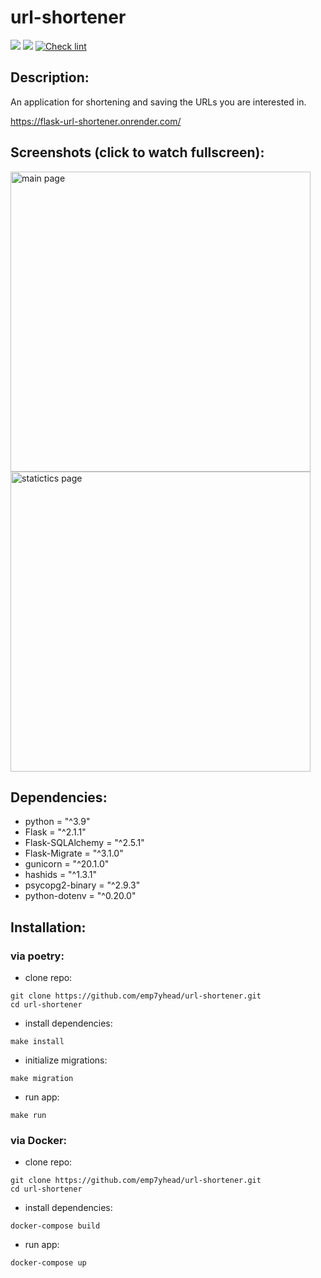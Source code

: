 # url-shortener
<a href="https://codeclimate.com/github/emp7yhead/url-shortener/maintainability"><img src="https://api.codeclimate.com/v1/badges/10815e33b70070f3ca07/maintainability" /></a>
<a href="https://codeclimate.com/github/emp7yhead/url-shortener/test_coverage"><img src="https://api.codeclimate.com/v1/badges/10815e33b70070f3ca07/test_coverage" /></a>
[![Check lint](https://github.com/emp7yhead/url-shortener/actions/workflows/check-lint.yml/badge.svg)](https://github.com/emp7yhead/url-shortener/actions/workflows/check-lint.yml)
## Description:
An application for shortening and saving the URLs you are interested in.

https://flask-url-shortener.onrender.com/

## Screenshots (click to watch fullscreen):
<a href="https://i.imgur.com/kGbdnOl.png"><img  src="https://i.imgur.com/kGbdnOl.png" alt="main page" width="480"></a>
<a href="https://i.imgur.com/gpy3opM.png"><img  src="https://i.imgur.com/gpy3opM.png" alt="statictics page" width="480"></a>

## Dependencies:

- python = "^3.9"
- Flask = "^2.1.1"
- Flask-SQLAlchemy = "^2.5.1"
- Flask-Migrate = "^3.1.0"
- gunicorn = "^20.1.0"
- hashids = "^1.3.1"
- psycopg2-binary = "^2.9.3"
- python-dotenv = "^0.20.0"

## Installation:
### via poetry:
- clone repo:
```
git clone https://github.com/emp7yhead/url-shortener.git
cd url-shortener
```
- install dependencies:
```
make install
```
- initialize migrations:
```
make migration
```
- run app:
```
make run
```

### via Docker:
- clone repo:
```
git clone https://github.com/emp7yhead/url-shortener.git
cd url-shortener
```
- install dependencies:
```
docker-compose build
```
- run app:
```
docker-compose up
```
